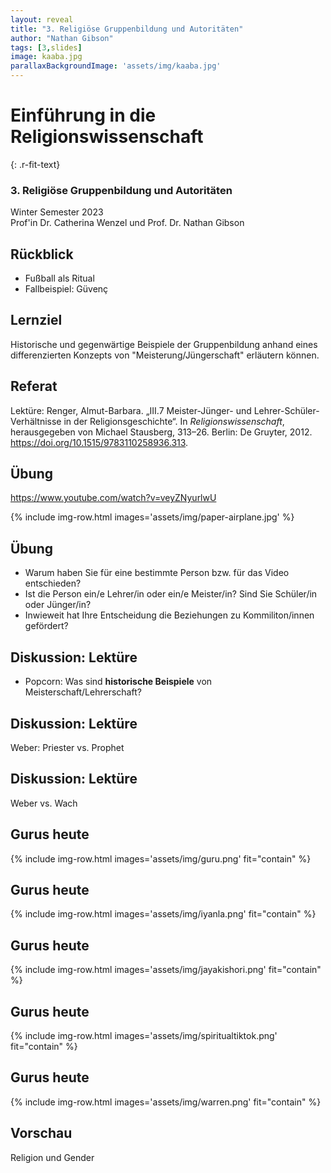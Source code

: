 ```yaml
---
layout: reveal
title: "3. Religiöse Gruppenbildung und Autoritäten"
author: "Nathan Gibson"
tags: [3,slides]
image: kaaba.jpg
parallaxBackgroundImage: 'assets/img/kaaba.jpg'
---
```


# Einführung in die Religionswissenschaft  
{: .r-fit-text}

### 3. Religiöse Gruppenbildung und Autoritäten

Winter Semester 2023  
Prof'in Dr. Catherina Wenzel und Prof. Dr. Nathan Gibson

## Rückblick

- Fußball als Ritual
- Fallbeispiel: Güvenç

## Lernziel

Historische und gegenwärtige Beispiele der Gruppenbildung anhand eines differenzierten Konzepts von "Meisterung/Jüngerschaft" erläutern können.

## Referat

Lektüre: Renger, Almut-Barbara. „III.7 Meister-Jünger- und Lehrer-Schüler-Verhältnisse in der Religionsgeschichte“. In *Religionswissenschaft*, herausgegeben von Michael Stausberg, 313–26. Berlin: De Gruyter, 2012. https://doi.org/10.1515/9783110258936.313.

## Übung

<https://www.youtube.com/watch?v=veyZNyurlwU>

{% include img-row.html images='assets/img/paper-airplane.jpg' %}

## Übung

- Warum haben Sie für eine bestimmte Person bzw. für das Video entschieden?
- Ist die Person ein/e Lehrer/in oder ein/e Meister/in? Sind Sie Schüler/in oder Jünger/in?
- Inwieweit hat Ihre Entscheidung die Beziehungen zu Kommiliton/innen gefördert?

## Diskussion: Lektüre

- Popcorn: Was sind **historische Beispiele** von Meisterschaft/Lehrerschaft?

## Diskussion: Lektüre

Weber: Priester vs. Prophet

## Diskussion: Lektüre

Weber vs. Wach

## Gurus heute

{% include img-row.html images='assets/img/guru.png' fit="contain" %}

## Gurus heute

{% include img-row.html images='assets/img/iyanla.png' fit="contain" %}

## Gurus heute

{% include img-row.html images='assets/img/jayakishori.png' fit="contain" %}

## Gurus heute

{% include img-row.html images='assets/img/spiritualtiktok.png' fit="contain" %}

## Gurus heute

{% include img-row.html images='assets/img/warren.png' fit="contain" %}

## Vorschau

Religion und Gender